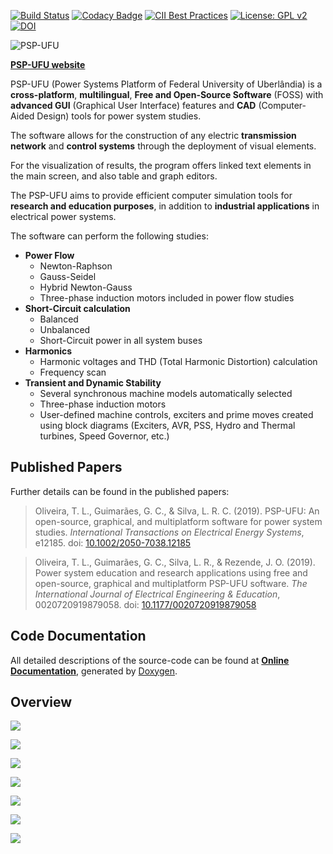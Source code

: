 [![Build Status](https://travis-ci.org/Thales1330/PSP.svg?branch=master)](https://travis-ci.org/Thales1330/PSP)
[![Codacy Badge](https://api.codacy.com/project/badge/Grade/d32eae214f2341c7b1dfc004274cd5d1)](https://www.codacy.com/manual/Thales1330/PSP?utm_source=github.com&amp;utm_medium=referral&amp;utm_content=Thales1330/PSP&amp;utm_campaign=Badge_Grade)
[![CII Best Practices](https://bestpractices.coreinfrastructure.org/projects/3287/badge)](https://bestpractices.coreinfrastructure.org/projects/3287)
[![License: GPL v2](https://img.shields.io/badge/License-GPL%20v2-blue.svg)](https://www.gnu.org/licenses/old-licenses/gpl-2.0.en.html)
[![DOI](https://zenodo.org/badge/64333860.svg)](https://zenodo.org/badge/latestdoi/64333860)

![PSP-UFU](docs/doxygen/html/logoHeader.png)

[**PSP-UFU website**](https://thales1330.github.io/PSP/)

PSP-UFU (Power Systems Platform of Federal University of Uberlândia) is a **cross-platform**, **multilingual**, **Free and Open-Source Software** (FOSS) with **advanced GUI** (Graphical User Interface) features and **CAD** (Computer-Aided Design) tools for power system studies.

The software allows for the construction of any electric **transmission network** and **control systems** through the deployment of visual elements.

For the visualization of results, the program offers linked text elements in the main screen, and also table and graph editors.

The PSP-UFU  aims to provide efficient computer simulation tools for **research and education purposes**, in addition to **industrial applications** in electrical power systems.

The software can perform the following studies:

- **Power Flow**
  - Newton-Raphson
  - Gauss-Seidel
  - Hybrid Newton-Gauss
  - Three-phase induction motors included in power flow studies
- **Short-Circuit calculation**
  - Balanced
  - Unbalanced
  - Short-Circuit power in all system buses
- **Harmonics**
  - Harmonic voltages and THD (Total Harmonic Distortion) calculation
  - Frequency scan
- **Transient and Dynamic Stability**
  - Several synchronous machine models automatically selected
  - Three-phase induction motors
  - User-defined machine controls, exciters and prime moves created using block diagrams (Exciters, AVR, PSS, Hydro and Thermal turbines, Speed Governor, etc.)
  
## [](#header-2)Published Papers
Further details can be found in the published papers:

>Oliveira, T. L., Guimarães, G. C., & Silva, L. R. C. (2019). PSP-UFU: An open-source, graphical, and multiplatform software for power system studies. _International Transactions on Electrical Energy Systems_, e12185. doi: [10.1002/2050-7038.12185](https://doi.org/10.1002/2050-7038.12185)

>Oliveira, T. L., Guimarães, G. C., Silva, L. R., & Rezende, J. O. (2019). Power system education and research applications using free and open-source, graphical and multiplatform PSP-UFU software. _The International Journal of Electrical Engineering & Education_, 0020720919879058. doi: [10.1177/0020720919879058](https://doi.org/10.1177/0020720919879058)

## [](#header-2)Code Documentation

All detailed descriptions of the source-code can be found at [**Online Documentation**](doxygen/html/index.html), generated by [Doxygen](http://www.doxygen.org).

## [](#header-2)Overview

![](docs/img/ss_1.png)

![](docs/img/ss_1_1.png)

![](docs/img/ss_1_2.png)

![](docs/img/ss_2.png)

![](docs/img/ss_3.png)

![](docs/img/ss_5.png)

![](docs/img/ss_4.png)
